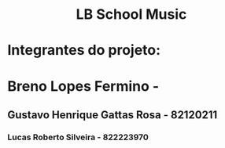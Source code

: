 <h1 align="center">LB School Music</h1>

# Integrantes do projeto:

<h1>Breno Lopes Fermino - </h1>
<h2>Gustavo Henrique Gattas Rosa - 82120211</h2>
<h3>Lucas Roberto Silveira - 822223970</h3>
